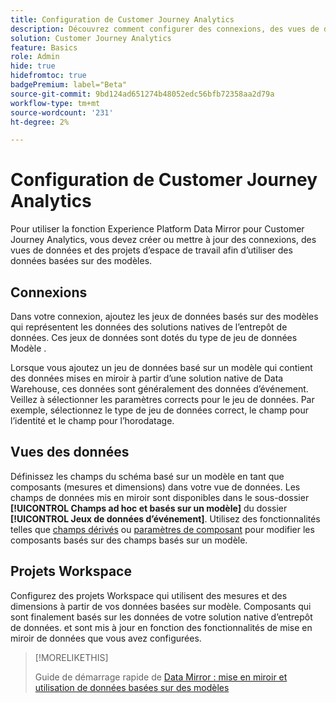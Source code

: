 ```yaml
---
title: Configuration de Customer Journey Analytics
description: Découvrez comment configurer des connexions, des vues de données et des projets Customer Journey Analytics pour Experience Platform Data Mirror for Customer Journey Analytics
solution: Customer Journey Analytics
feature: Basics
role: Admin
hide: true
hidefromtoc: true
badgePremium: label="Beta"
source-git-commit: 9bd124ad651274b48052edc56bfb72358aa2d79a
workflow-type: tm+mt
source-wordcount: '231'
ht-degree: 2%

---
```



# Configuration de Customer Journey Analytics

Pour utiliser la fonction Experience Platform Data Mirror pour Customer Journey Analytics, vous devez créer ou mettre à jour des connexions, des vues de données et des projets d’espace de travail afin d’utiliser des données basées sur des modèles.

## Connexions

Dans votre connexion, ajoutez les jeux de données basés sur des modèles qui représentent les données des solutions natives de l’entrepôt de données. Ces jeux de données sont dotés du type de jeu de données Modèle .

Lorsque vous ajoutez un jeu de données basé sur un modèle qui contient des données mises en miroir à partir d’une solution native de Data Warehouse, ces données sont généralement des données d’événement. Veillez à sélectionner les paramètres corrects pour le jeu de données. Par exemple, sélectionnez le type de jeu de données correct, le champ pour l’identité et le champ pour l’horodatage.


## Vues des données

Définissez les champs du schéma basé sur un modèle en tant que composants (mesures et dimensions) dans votre vue de données. Les champs de données mis en miroir sont disponibles dans le sous-dossier **[!UICONTROL Champs ad hoc et basés sur un modèle]** du dossier **[!UICONTROL Jeux de données d’événement]**. Utilisez des fonctionnalités telles que [champs dérivés](/help/data-views/derived-fields/derived-fields.md) ou [paramètres de composant](/help/data-views/component-settings/overview.md) pour modifier les composants basés sur des champs basés sur un modèle.


## Projets Workspace

Configurez des projets Workspace qui utilisent des mesures et des dimensions à partir de vos données basées sur modèle. Composants qui sont finalement basés sur les données de votre solution native d’entrepôt de données. et sont mis à jour en fonction des fonctionnalités de mise en miroir de données que vous avez configurées.

>[!MORELIKETHIS]
>
>Guide de démarrage rapide de [Data Mirror : mise en miroir et utilisation de données basées sur des modèles](data-mirror.md)
>
